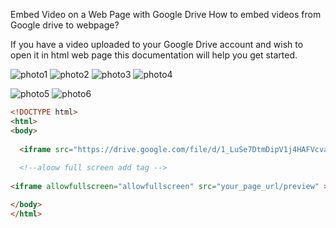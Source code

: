 
<DOCTYPE html>
 <html>
  <bodg>



Embed Video on a Web Page with Google Drive
How to embed videos from Google drive to webpage?

If you have a video uploaded to your Google Drive account and wish to open it in html web page this documentation will help you get started.


![photo1](https://github.com/Deangenus/ALPHA-TIERA/blob/4f8b2269a101d6118e2179dd804ad1fdf6ec5778/Alpha-Tiera-lg.png)
![photo2](https://user-images.githubusercontent.com/929344/43912180-8e8f3f70-9bcf-11e8-864f-179bf16a9d86.png)
![photo3](https://user-images.githubusercontent.com/929344/43912207-a02bfb4c-9bcf-11e8-9ee9-8cecc1675e69.png)
![photo4](https://user-images.githubusercontent.com/929344/43912211-a1c9748e-9bcf-11e8-849e-47fa799e1315.png)






![photo5](https://user-images.githubusercontent.com/929344/43912214-a3d91ab8-9bcf-11e8-8b50-555c9b39966a.png)
![photo6](https://user-images.githubusercontent.com/929344/43912217-a4fd8c4e-9bcf-11e8-9b8b-443870169683.png)



```html
<!DOCTYPE html>
<html>
<body>
  
  <iframe src="https://drive.google.com/file/d/1_LuSe7DtmDipV1j4HAFVcvaIvLpUlXC9/view?usp=drivesdk /preview" ></iframe>
  
  <!--aloow full screen add tag -->
  
<iframe allowfullscreen="allowfullscreen" src="your_page_url/preview" ></iframe>

</body>
</html>
```


